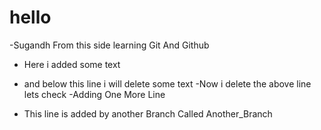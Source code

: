 # hello

-Sugandh From this side learning Git And Github
- Here i added some text

- and below this line i will delete some text
-Now i delete the above line lets check
-Adding One More Line

- This line is added by another Branch Called Another_Branch


